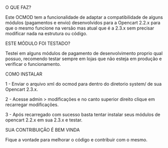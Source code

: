 O QUE FAZ?

Este OCMOD tem a funcionalidade de adaptar a compatibilidade de alguns módulos (pagamentos e envio) desenvolvidos para a Opencart 2.2.x para que o mesmo funcione na versão mas atual que é a 2.3.x sem precisar modificar nada na estrutura ou código.

ESTE MÓDULO FOI TESTADO?

Testei em alguns módulos de pagamento de desenvolvimento proprio qual possuo, recomendo testar sempre em lojas que não esteja em produção e verificar o funcionamento.

COMO INSTALAR

1 - Enviar o arquivo xml do ocmod para dentro do diretorio system/ de sua Opencart 2.3.x. 

2 - Acesse admin > modificações e no canto superior direito clique em recarregar modificações. 

3 - Após recarregado com sucesso basta tentar instalar seus módulos de opencart 2.2.x em sua 2.3.x e testar.

SUA CONTRIBUIÇÃO É BEM VINDA

Fique a vontade para melhorar o código e contribuir com o mesmo.
